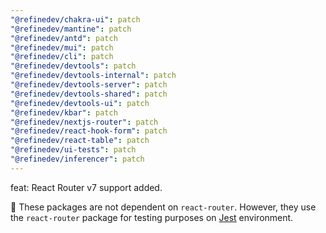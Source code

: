 ```yaml
---
"@refinedev/chakra-ui": patch
"@refinedev/mantine": patch
"@refinedev/antd": patch
"@refinedev/mui": patch
"@refinedev/cli": patch
"@refinedev/devtools": patch
"@refinedev/devtools-internal": patch
"@refinedev/devtools-server": patch
"@refinedev/devtools-shared": patch
"@refinedev/devtools-ui": patch
"@refinedev/kbar": patch
"@refinedev/nextjs-router": patch
"@refinedev/react-hook-form": patch
"@refinedev/react-table": patch
"@refinedev/ui-tests": patch
"@refinedev/inferencer": patch
---
```


feat: React Router v7 support added.

🚨 These packages are not dependent on `react-router`. However, they use the `react-router` package for testing purposes on [Jest](https://jestjs.io/) environment.

